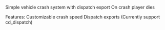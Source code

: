 Simple vehicle crash system with dispatch export
On crash player dies

Features:
    Customizable crash speed
    Dispatch exports (Currently support cd_dispatch)
